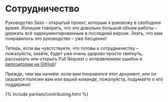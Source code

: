 
# Сотрудничество

Руководство Sass – открытый проект, которым я руковожу в свободное время. Излишне говорить, что это довольно большой объем работы – держать всё задокументированным в последней версии. Знать, что вам понравилось это руководство – уже бесценно!

Теперь, если вы чувстствуете, что готовы к сотрудничеству – пожалуйста, знайте, будет уже очень здорово просто твитнуть, рассказать или открыть Pull Request с исправлением ошибок в [репозитории на GitHub](https://github.com/HugoGiraudel/sass-guidelines)!

Прежде, чем мы начнём: если вам понравился этот документ, или он оказался полезен вам или вашей команде, пожалуйста, подумайте о его поддержке!

{% include partials/contributing.html %}
